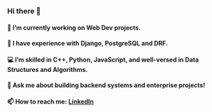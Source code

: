 ### Hi there 👋
#### 🔭 I’m currently working on Web Dev projects.
#### 🚀 I have experience with Django, PostgreSQL and DRF.
#### 💻 I’m skilled in C++, Python, JavaScript, and well-versed in Data Structures and Algorithms.
#### 💬 Ask me about building backend systems and enterprise projects!
#### 📫 How to reach me: [LinkedIn](https://www.linkedin.com/in/onkarlapate27/)

<!--
**onkarlapate27/onkarlapate27** is a ✨ _special_ ✨ repository because its `README.md` (this file) appears on your GitHub profile.

Here are some ideas to get you started:

- 🔭 I’m currently working on ...
- 🌱 I’m currently learning ...
- 👯 I’m looking to collaborate on ...
- 🤔 I’m looking for help with ...
- 💬 Ask me about ...
- 📫 How to reach me: ...
- 😄 Pronouns: ...
- ⚡ Fun fact: ...
-->
